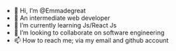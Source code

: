 - 👋 Hi, I’m @Emmadegreat
- 👀 An intermediate web developer
- 🌱 I’m currently learning Js/React Js
- 💞️ I’m looking to collaborate on software engineering
- 📫 How to reach me; via my email and github account

<!---
Emmadegreat/Emmadegreat is a ✨ special ✨ repository because its `README.md` (this file) appears on your GitHub profile.
You can click the Preview link to take a look at your changes.
--->
